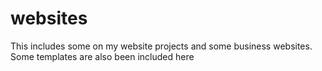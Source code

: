 # websites
This includes some on my website projects and some business websites. Some templates are also been included here

